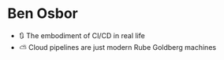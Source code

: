 # Ben Osbor

- 🔃 The embodiment of CI/CD in real life
- ⛅ Cloud pipelines are just modern Rube Goldberg machines
